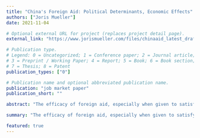 ```yaml
---
title: "China's Foreign Aid: Political Determinants, Economic Effects"
authors: ["Joris Mueller"]
date: 2021-11-04

# Optional external URL for project (replaces project detail page).
external_link: "https://www.jorismueller.com/files/chinaaid_latest_draft.pdf"

# Publication type.
# Legend: 0 = Uncategorized; 1 = Conference paper; 2 = Journal article;
# 3 = Preprint / Working Paper; 4 = Report; 5 = Book; 6 = Book section;
# 7 = Thesis; 8 = Patent
publication_types: ["0"]

# Publication name and optional abbreviated publication name.
publication: "job market paper"
publication_short: ""

abstract: "The efficacy of foreign aid, especially when given to satisfy the objectives of the donor country, is highly controversial. I study this question in the context of Chinese infrastructure aid, which has received much attention from policymakers. I build a novel project- and firm-level dataset to identify political determinants of Chinese aid and its economic consequences for recipient countries. I document that when there is local labor unrest in China, contracts for Chinese aid projects are allocated to large state-owned firms in the area, and employment by these firms increases. Connections between these firms and other countries mean that China's response to domestic unrest affects the allocation of Chinese aid projects to other countries. I exploit the variation in countries' receipt of aid caused by the timing and spatial variation in local labor unrest in China, together with these connections, to develop an instrument for identifying the causal effects of Chinese aid on recipients. I find large positive effects on GDP, capital formation, consumption, and employment."

summary: "The efficacy of foreign aid, especially when given to satisfy the objectives of the donor country, is highly controversial. I study this question in the context of Chinese infrastructure aid, which has received much attention from policymakers. I build a novel project- and firm-level dataset to identify political determinants of Chinese aid and its economic consequences for recipient countries. I document that when there is local labor unrest in China, contracts for Chinese aid projects are allocated to large state-owned firms in the area, and employment by these firms increases. Connections between these firms and other countries mean that China's response to domestic unrest affects the allocation of Chinese aid projects to other countries. I exploit the variation in countries' receipt of aid caused by the timing and spatial variation in local labor unrest in China, together with these connections, to develop an instrument for identifying the causal effects of Chinese aid on recipients. I find large positive effects on GDP, capital formation, consumption, and employment."

featured: true
---
```

